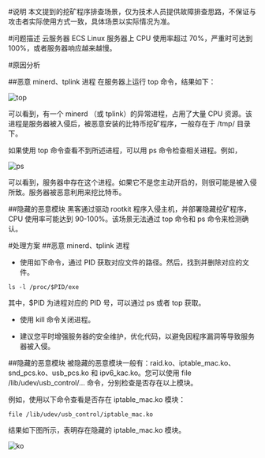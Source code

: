 #说明
本文提到的挖矿程序排查场景，仅为技术人员提供故障排查思路，不保证与攻击者实际使用方式一致，具体场景以实际情况为准。

#问题描述
云服务器 ECS Linux 服务器上 CPU 使用率超过 70%，严重时可达到 100%，或者服务器响应越来越慢。

#原因分析

##恶意 minerd、tplink 进程
在服务器上运行 top 命令，结果如下：

![top](http://docs-aliyun.cn-hangzhou.oss.aliyun-inc.com/assets/pic/41206/cn_zh/1511512265249/Image%201.png)

可以看到，有一个 minerd （或 tplink）的异常进程，占用了大量 CPU 资源。该进程是服务器被入侵后，被恶意安装的比特币挖矿程序，一般存在于 /tmp/ 目录下。

如果使用 top 命令查看不到所述进程，可以用 ps 命令检查相关进程。例如，

![ps](http://docs-aliyun.cn-hangzhou.oss.aliyun-inc.com/assets/pic/41206/cn_zh/1511512525962/Image%202.png)

可以看到，服务器中存在这个进程。如果它不是您主动开启的，则很可能是被入侵所致。服务器被恶意利用来挖比特币。

##隐藏的恶意模块
黑客通过驱动 rootkit 程序入侵主机，并部署隐藏挖矿程序，CPU 使用率可能达到 90-100%。该场景无法通过 top 命令和 ps 命令来检测确认。

#处理方案
##恶意 minerd、tplink 进程
- 使用如下命令，通过 PID 获取对应文件的路径。然后，找到并删除对应的文件。
```
ls -l /proc/$PID/exe
```
其中，$PID 为进程对应的 PID 号，可以通过 ps 或者 top 获取。

- 使用 kill 命令关闭进程。

- 建议您平时增强服务器的安全维护，优化代码，以避免因程序漏洞等导致服务器被入侵。

##隐藏的恶意模块
被隐藏的恶意模块一般有：raid.ko、iptable_mac.ko、snd_pcs.ko、usb_pcs.ko 和 ipv6_kac.ko。您可以使用 file /lib/udev/usb_control/... 命令，分别检查是否存在以上模块。

例如，使用以下命令查看是否存在 iptable_mac.ko 模块：

```
file /lib/udev/usb_control/iptable_mac.ko
```

结果如下图所示，表明存在隐藏的 iptable_mac.ko 模块。

![ko](http://docs-aliyun.cn-hangzhou.oss.aliyun-inc.com/assets/pic/41206/cn_zh/1489484776410/%E7%B2%98%E8%B4%B4%E5%9B%BE%E7%89%87.png)

  